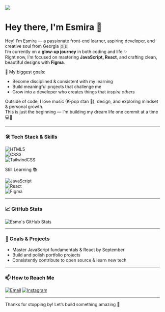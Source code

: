 <img src="https://pacman.abozanona.me?username=EsmoAghamedova" />

# Hey there, I'm Esmira 👋

Hey! I'm Esmira — a passionate front-end learner, aspiring developer, and creative soul from Georgia 🇬🇪  
I’m currently on a **glow-up journey** in both coding and life ✨  
Right now, I’m focused on mastering **JavaScript, React**, and crafting clean, beautiful designs with **Figma**.  

🎯 My biggest goals:
- Become disciplined & consistent with my learning  
- Build meaningful projects that challenge me  
- Grow into a developer who creates things that *inspire others*

Outside of code, I love music (K-pop stan 💜), design, and exploring mindset & personal growth.  
This is just the beginning — I’m building my dream life one commit at a time 💻🌱


---

### 🛠️ Tech Stack & Skills

![HTML5](https://img.shields.io/badge/HTML5-E34F26?style=for-the-badge&logo=html5&logoColor=white)  
![CSS3](https://img.shields.io/badge/CSS3-1572B6?style=for-the-badge&logo=css3&logoColor=white)  
![TailwindCSS](https://img.shields.io/badge/tailwindcss-%2338B2AC.svg?style=for-the-badge&logo=tailwind-css&logoColor=white)

Still Learning 📚

![JavaScript](https://img.shields.io/badge/JavaScript-F7DF1E?style=for-the-badge&logo=javascript&logoColor=black)  
![React](https://img.shields.io/badge/React-61DAFB?style=for-the-badge&logo=react&logoColor=black)  
![Figma](https://img.shields.io/badge/Figma-F24E1E?style=for-the-badge&logo=figma&logoColor=white)

---

### 📈 GitHub Stats

![Esmo's GitHub Stats](https://github-readme-stats.vercel.app/api?username=EsmoAghamedova&show_icons=true&theme=tokyonight&count_private=true)

---

### 🎯 Goals & Projects

- Master JavaScript fundamentals & React by September  
- Build and polish portfolio projects  
- Consistently contribute to open source & learn new tech  

---

### 📫 How to Reach Me
 
[![Email](https://img.shields.io/badge/Email-D14836?style=for-the-badge&logo=gmail&logoColor=white)](mailto:esmo.aghamedova@gmail.com)
[![Instagram](https://img.shields.io/badge/Instagram-E4405F?style=for-the-badge&logo=instagram&logoColor=white)](esmoo2009)  

---

Thanks for stopping by! Let’s build something amazing 🚀
